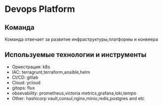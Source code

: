 # Devops Platform

## Команда

Команда отвечает за развитие инфраструктуры,платформы и конвеера

## Используемые технологии и инструменты

* Оркестрация: k8s
* IAC: terragrunt,terraform,ansible,helm
* CI/CD: gitlab
* Cloud: ycloud
* gitops: flux
* obsevability: prometheus,victoria metrics,grafana,loki,tempo
* Other: hashicorp vault,consul,nginx,minio,redis,postgres and etc
